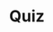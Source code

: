 ---
title: "Quiz"
passing_percentage: 70
layout: "test"
type: "test"
questions:
  - id: "q1"
    text: "What happens when you click 'Deploy' in the Actions menu?"
    type: "single-answer"
    marks: 2
    options:
      - id: "a"
        text: "Resources are immediately deployed without validation"
      - id: "b"
        text: "The design is validated to make sure there are no errors"
        is_correct: true
      - id: "c"
        text: "The design is saved to local storage"
      - id: "d"
        text: "The design is converted to a Helm chart"
  - id: "q2"
    text: "What does Meshery Playground provide in terms of cluster connectivity? (Select all that apply)"
    type: "multiple-answers"
    marks: 2
    options:
      - id: "a"
        text: "Connection to live Kubernetes clusters"
        is_correct: true
      - id: "b"
        text: "Full control over connected clusters"
        is_correct: true
      - id: "c"
        text: "Read-only access to cluster metrics"
      - id: "d"
        text: "Automatic cluster provisioning"
  - id: "q3"
    text: "Which UI element displays deployment status updates?"
    type: "short_answer" 
    marks: 2
    correct_answer: "Notifications" 
---